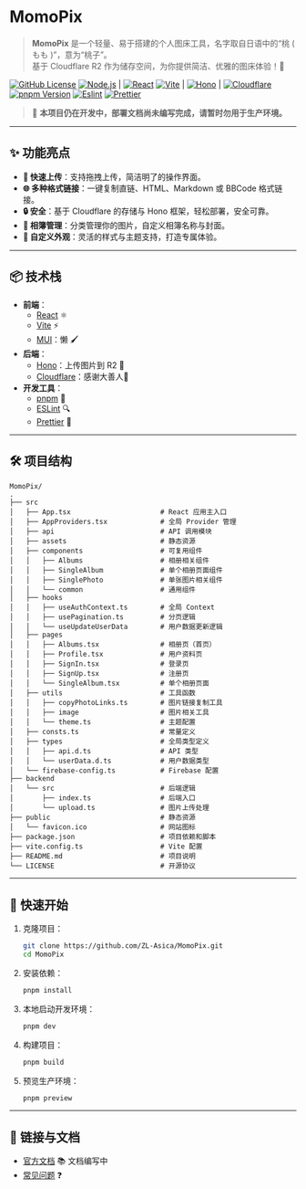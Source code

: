 # MomoPix

> **MomoPix** 是一个轻量、易于搭建的个人图床工具，名字取自日语中的“桃 ( もも )”，意为“桃子”。  
> 基于 Cloudflare R2 作为储存空间，为你提供简洁、优雅的图床体验！🎉

[![GitHub License][license-badge]][license-link]
[![Node.js][node-badge]][node-link] |
[![React][react-badge]][react-link]
[![Vite][vite-badge]][vite-link] |
[![Hono][hono-badge]][hono-link] |
[![Cloudflare][cloudflare-badge]][cloudflare-link]
[![pnpm Version][pnpm-badge]][pnpm-link]
[![Eslint][eslint-badge]][eslint-link]
[![Prettier][prettier-badge]][prettier-link]

> 🚧 **本项目仍在开发中，部署文档尚未编写完成，请暂时勿用于生产环境。**

---

## ✨ 功能亮点

- **📂 快速上传**：支持拖拽上传，简洁明了的操作界面。
- **🌐 多种格式链接**：一键复制直链、HTML、Markdown 或 BBCode 格式链接。
- **🔒 安全**：基于 Cloudflare 的存储与 Hono 框架，轻松部署，安全可靠。
- **📸 相簿管理**：分类管理你的图片，自定义相簿名称与封面。
- **🎨 自定义外观**：灵活的样式与主题支持，打造专属体验。

---

## 📦 技术栈

- **前端**：
  - [React](https://react.dev/) ⚛️
  - [Vite](https://vite.dev/) ⚡
  - [MUI](https://mui.com/)：懒 🖌️
- **后端**：
  - [Hono](https://hono.dev/)：上传图片到 R2 🚀
  - [Cloudflare](https://www.cloudflare.com/)：感谢大善人🙏
- **开发工具**：
  - [pnpm](https://pnpm.io/) 🚀
  - [ESLint][eslint-link] 🔍
  - [Prettier][prettier-link] 🎨

---

## 🛠️ 项目结构

```plaintext
MomoPix/
.
├── src
│   ├── App.tsx                      # React 应用主入口
│   ├── AppProviders.tsx             # 全局 Provider 管理
│   ├── api                          # API 调用模块
│   ├── assets                       # 静态资源
│   ├── components                   # 可复用组件
│   │   ├── Albums                   # 相册相关组件
│   │   ├── SingleAlbum              # 单个相册页面组件
│   │   ├── SinglePhoto              # 单张图片相关组件
│   │   └── common                   # 通用组件
│   ├── hooks
│   │   ├── useAuthContext.ts        # 全局 Context
│   │   ├── usePagination.ts         # 分页逻辑
│   │   └── useUpdateUserData        # 用户数据更新逻辑
│   ├── pages
│   │   ├── Albums.tsx               # 相册页（首页）
│   │   ├── Profile.tsx              # 用户资料页
│   │   ├── SignIn.tsx               # 登录页
│   │   ├── SignUp.tsx               # 注册页
│   │   └── SingleAlbum.tsx          # 单个相册页面
│   ├── utils                        # 工具函数
│   │   ├── copyPhotoLinks.ts        # 图片链接复制工具
│   │   ├── image                    # 图片相关工具
│   │   └── theme.ts                 # 主题配置
│   ├── consts.ts                    # 常量定义
│   ├── types                        # 全局类型定义
│   │   ├── api.d.ts                 # API 类型
│   │   └── userData.d.ts            # 用户数据类型
│   └── firebase-config.ts           # Firebase 配置
├── backend
│   └── src                          # 后端逻辑
│       ├── index.ts                 # 后端入口
│       └── upload.ts                # 图片上传处理
├── public                           # 静态资源
│   └── favicon.ico                  # 网站图标
├── package.json                     # 项目依赖和脚本
├── vite.config.ts                   # Vite 配置
├── README.md                        # 项目说明
└── LICENSE                          # 开源协议
```

---

## 🚀 快速开始

1. 克隆项目：

   ```bash
   git clone https://github.com/ZL-Asica/MomoPix.git
   cd MomoPix
   ```

2. 安装依赖：

   ```bash
   pnpm install
   ```

3. 本地启动开发环境：

   ```bash
   pnpm dev
   ```

4. 构建项目：

   ```bash
   pnpm build
   ```

5. 预览生产环境：

   ```bash
   pnpm preview
   ```

---

## 🔗 链接与文档

- [官方文档](https://github.com/ZL-Asica/MomoPix/README.md) 📚 文档编写中
- [常见问题](https://github.com/ZL-Asica/MomoPix/issues) ❓
<!-- - [贡献指南](https://github.com/ZL-Asica/MomoPix/blob/main/CONTRIBUTING.md) 🛠️ -->

<!-- Badges -->

[cloudflare-badge]: https://img.shields.io/badge/Cloudflare-F38020?logo=Cloudflare&logoColor=white
[cloudflare-link]: https://www.cloudflare.com/
[eslint-badge]: https://img.shields.io/badge/eslint-4B32C3?logo=eslint&logoColor=white
[eslint-link]: https://www.npmjs.com/package/eslint-config-zl-asica
[hono-badge]: https://img.shields.io/badge/Hono-E36002?logo=hono&logoColor=fff
[hono-link]: https://hono.dev/
[license-badge]: https://img.shields.io/github/license/ZL-Asica/MomoPix
[license-link]: https://github.com/ZL-Asica/MomoPix/blob/main/LICENSE
[node-badge]: https://img.shields.io/badge/node%3E=18.18-339933?logo=node.js&logoColor=white
[node-link]: https://nodejs.org/
[pnpm-badge]: https://img.shields.io/github/package-json/packageManager/ZL-Asica/MomoPix?label=&logo=pnpm&logoColor=fff&color=F69220
[pnpm-link]: https://pnpm.io/
[prettier-badge]: https://img.shields.io/badge/Prettier-F7B93E?logo=Prettier&logoColor=white
[prettier-link]: https://www.npmjs.com/package/@zl-asica/prettier-config
[react-badge]: https://img.shields.io/badge/React-%2320232a.svg?logo=react&logoColor=%2361DAFB
[react-link]: https://react.dev/
[vite-badge]: https://img.shields.io/badge/Vite-646CFF?logo=vite&logoColor=fff
[vite-link]: https://vite.dev/
